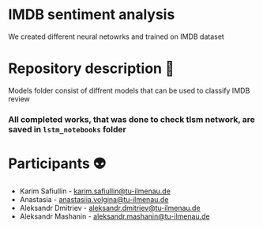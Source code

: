 # IMDB sentiment analysis
We created different neural netowrks and trained on IMDB dataset

# Repository description :scroll:
Models folder consist of diffrent models that can be used to classify IMDB review

### All completed works, that was done to check tlsm network, are saved in `lstm_notebooks` folder

# Participants :alien:
- Karim Safiullin - karim.safiullin@tu-ilmenau.de  
- Anastasia - anastasiia.volgina@tu-ilmenau.de  
- Aleksandr Dmitriev - aleksandr.dmitriev@tu-ilmenau.de  
- Aleksandr Mashanin - aleksandr.mashanin@tu-ilmenau.de  